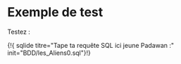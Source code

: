 # Exemple de test

Testez :

{!{ sqlide titre="Tape ta requête SQL ici jeune Padawan :" init="BDD/les_Aliens0.sql"}!}